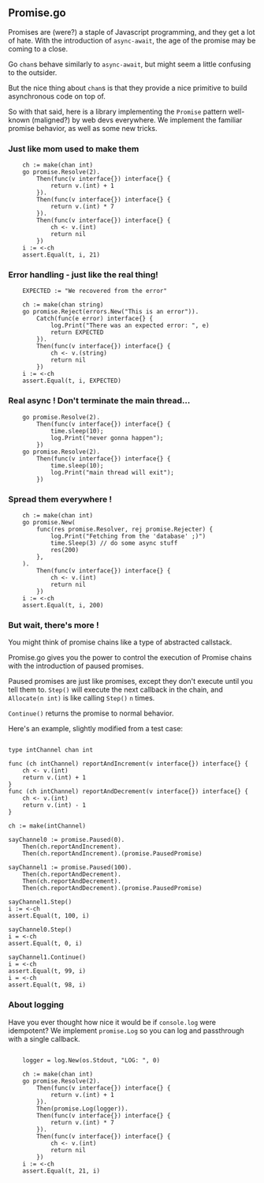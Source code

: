 ## Promise.go

Promises are (were?) a staple of Javascript programming, and they get a lot of hate. With the introduction of `async-await`, the age of the promise may be coming to a close.

Go `chan`s behave similarly to `async-await`, but might seem a little confusing to the outsider.

But the nice thing about `chan`s is that they provide a nice primitive to build asynchronous code on top of.

So with that said, here is a library implementing the `Promise` pattern well-known (maligned?) by web devs everywhere. We implement the familiar promise behavior, as well as some new tricks.

### Just like mom used to make them

```golang
	ch := make(chan int)
	go promise.Resolve(2).
		Then(func(v interface{}) interface{} {
			return v.(int) + 1
		}).
		Then(func(v interface{}) interface{} {
			return v.(int) * 7
		}).
		Then(func(v interface{}) interface{} {
			ch <- v.(int)
			return nil
		})
	i := <-ch
	assert.Equal(t, i, 21)
```


### Error handling - just like the real thing!

```golang
	EXPECTED := "We recovered from the error"

	ch := make(chan string)
	go promise.Reject(errors.New("This is an error")).
		Catch(func(e error) interface{} {
			log.Print("There was an expected error: ", e)
			return EXPECTED
		}).
		Then(func(v interface{}) interface{} {
			ch <- v.(string)
			return nil
		})
	i := <-ch
	assert.Equal(t, i, EXPECTED)
```

### Real async ! Don't terminate the main thread...

```golang
    go promise.Resolve(2).
        Then(func(v interface{}) interface{} {
            time.sleep(10);
            log.Print("never gonna happen");
        })
    go promise.Resolve(2).
        Then(func(v interface{}) interface{} {
            time.sleep(10);
            log.Print("main thread will exit");
        })
```

### Spread them everywhere !

```golang
	ch := make(chan int)
	go promise.New(
		func(res promise.Resolver, rej promise.Rejecter) {
			log.Print("Fetching from the 'database' ;)")
			time.Sleep(3) // do some async stuff
			res(200)
		},
	).
		Then(func(v interface{}) interface{} {
			ch <- v.(int)
			return nil
		})
	i := <-ch
	assert.Equal(t, i, 200)

```

### But wait, there's more !

You might think of promise chains like a type of abstracted callstack.

Promise.go gives you the power to control the execution of Promise chains with the introduction of paused promises.

Paused promises are just like promises, except they don't execute until you tell them to.
`Step()` will execute the next callback in the chain, and `Allocate(n int)` is like calling `Step()` `n` times.

`Continue()` returns the promise to normal behavior.

Here's an example, slightly modified from a test case:

```golang

type intChannel chan int

func (ch intChannel) reportAndIncrement(v interface{}) interface{} {
	ch <- v.(int)
	return v.(int) + 1
}
func (ch intChannel) reportAndDecrement(v interface{}) interface{} {
	ch <- v.(int)
	return v.(int) - 1
}

ch := make(intChannel)

sayChannel0 := promise.Paused(0).
	Then(ch.reportAndIncrement).
	Then(ch.reportAndIncrement).(promise.PausedPromise)

sayChannel1 := promise.Paused(100).
	Then(ch.reportAndDecrement).
	Then(ch.reportAndDecrement).
	Then(ch.reportAndDecrement).(promise.PausedPromise)

sayChannel1.Step()
i := <-ch
assert.Equal(t, 100, i)

sayChannel0.Step()
i = <-ch
assert.Equal(t, 0, i)

sayChannel1.Continue()
i = <-ch
assert.Equal(t, 99, i)
i = <-ch
assert.Equal(t, 98, i)

```

### About logging

Have you ever thought how nice it would be if `console.log` were idempotent?
We implement `promise.Log` so you can log and passthrough with a single callback.

```golang

    logger = log.New(os.Stdout, "LOG: ", 0)

	ch := make(chan int)
	go promise.Resolve(2).
		Then(func(v interface{}) interface{} {
			return v.(int) + 1
		}).
		Then(promise.Log(logger)).
		Then(func(v interface{}) interface{} {
			return v.(int) * 7
		}).
		Then(func(v interface{}) interface{} {
			ch <- v.(int)
			return nil
		})
	i := <-ch
	assert.Equal(t, 21, i)
```